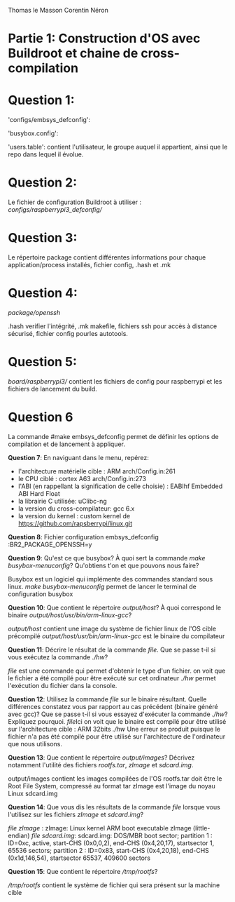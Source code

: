 Thomas le Masson
Corentin Néron

# Partie 1: Construction d'OS avec Buildroot et chaine de cross-compilation




**Question 1**: 
==============


'configs/embsys_defconfig':

'busybox.config':

'users.table': contient l'utilisateur, le groupe auquel il appartient, ainsi que le repo dans lequel il évolue.

**Question 2**: 
==============

Le fichier de configuration Buildroot à utiliser : *configs/raspberrypi3_defconfig/*


**Question 3**: 
===============

Le répertoire package contient différentes informations pour chaque application/process installés, fichier config, .hash et .mk

**Question 4**: 
==============

*package/openssh*

.hash verifier l'intégrité, .mk makefile, fichiers ssh pour accès à distance sécurisé, fichier config pourles autotools. 

**Question 5**:
==============

*board/raspberrypi3/*
contient les fichiers de config pour raspberrypi et les fichiers de lancement du build.

**Question 6**
==============

La commande #make embsys_defconfig permet de définir les options de compilation et de lancement à appliquer. 


**Question 7**: En naviguant dans le menu, repérez:
- l'architecture matérielle cible : ARM arch/Config.in:261 
- le CPU ciblé : cortex A63 arch/Config.in:273
- l'ABI (en rappellant la signification de celle choisie) : EABIhf Embedded ABI Hard Float
- la librairie C utilisée: uClibc-ng
- la version du cross-compilateur: gcc 6.x
- la version du kernel : custom kernel de https://github.com/rapsberrypi/linux.git




**Question 8**: 
Fichier configuration embsys_defconfig :BR2_PACKAGE_OPENSSH=y
           

**Question 9**: Qu'est ce que busybox? À quoi sert la commande
                *make busybox-menuconfig*? Qu'obtiens t'on et que pouvons
                nous faire?

Busybox est un logiciel qui implémente des commandes standard sous linux.
*make busybox-menuconfig* permet de lancer le terminal de configuration busybox 




**Question 10**: Que contient le répertoire *output/host*? À quoi correspond
                 le binaire *output/host/usr/bin/arm-linux-gcc*?

*output/host* contient une image du système de fichier linux de l'OS cible précompilé
*output/host/usr/bin/arm-linux-gcc* est le binaire du compilateur

**Question 11**: Décrire le résultat de la commande *file*. Que se passe t-il
                 si vous exécutez la commande *./hw*?

*file* est une commande qui permet d'obtenir le type d'un fichier. on voit que le fichier a été compilé pour être exécuté sur cet ordinateur
*./hw* permet l'exécution du fichier dans la console. 

**Question 12**: Utilisez la commande *file* sur le binaire résultant.
                 Quelle différences constatez vous par rapport au cas précédent
                 (binaire généré avec gcc)? Que se passe t-il si vous essayez
                 d'exécuter la commande *./hw*? Expliquez pourquoi.
*file*Ici on voit que le binaire est compilé pour être utilisé sur l'architecture cible : ARM 32bits
*./hw* Une erreur se produit puisque le fichier n'a pas été compilé pour être utilisé sur l'architecture de l'ordinateur que nous utilisons.

**Question 13**: Que contient le répertoire *output/images*? Décrivez notamment
                 l'utilité des fichiers *rootfs.tar*, *zImage* et *sdcard.img*.
                 
output/images contient les images compilées de l'OS
rootfs.tar doit être le Root File System, compressé au format tar
zImage est l'image du noyau Linux
sdcard.img 

**Question 14**: Que vous dis les résultats de la commande *file* lorsque vous
                 l'utilisez sur les fichiers *zImage* et *sdcard.img*?

*file zImage* : zImage: Linux kernel ARM boot executable zImage (little-endian)
*file sdcard.img*: sdcard.img: DOS/MBR boot sector; partition 1 : ID=0xc, active, start-CHS (0x0,0,2), end-CHS (0x4,20,17), startsector 1, 65536 sectors; partition 2 : ID=0x83, start-CHS (0x4,20,18), end-CHS (0x1d,146,54), startsector 65537, 409600 sectors

**Question 15**: Que contient le répertoire */tmp/rootfs*?

*/tmp/rootfs* contient le système de fichier qui sera présent sur la machine cible
